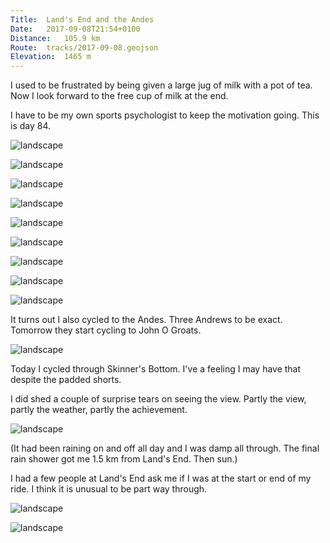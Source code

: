```yaml
---
Title:	Land's End and the Andes
Date:	2017-09-08T21:54+0100
Distance:	105.9 km
Route:	tracks/2017-09-08.geojson
Elevation:	1465 m
---
```


I used to be frustrated by being given a large jug of milk with a pot of tea. Now I look forward to the free cup of milk at the end.

I have to be my own sports psychologist to keep the motivation going. This is day 84.

![landscape](http://pbs.twimg.com/media/DJN7chgXUAIBDpj.jpg "7640 km after leaving Kirkenes I have reached Land's End. Surprisingly emotional.")

![landscape](http://pbs.twimg.com/media/DJN7vXCWAAIcpHT.jpg "Land's End. This is not the end though.")

![landscape](http://pbs.twimg.com/media/DJOZhcZXoAMZ-1_.jpg "Heading towards St Ives earlier. There has been a lot of rain today.")

![landscape](http://pbs.twimg.com/media/DJOZQKyXcAI31p9.jpg "Probably good conditions for surfers this morning")

![landscape](http://pbs.twimg.com/media/DJOZvQCWsAAP0XZ.jpg "The Hub bike hire and Portreath.")

![landscape](http://pbs.twimg.com/media/DJOZ14xWAAUo_1C.jpg "Rain heading my way")

![landscape](http://pbs.twimg.com/media/DJOZ_jkWsAAgLTo.jpg "More rain heading my way on the north cliffs.")

![landscape](http://pbs.twimg.com/media/DJOaILvXgAI4MyO.jpg "After St Ives I had my first blue skies in a while")

![landscape](http://pbs.twimg.com/media/DJOaRecWAAAoJMZ.jpg "Heading towards Land's End. Panorama")

It turns out I also cycled to the Andes. Three Andrews to be exact. Tomorrow they start cycling to John O Groats.

![landscape](http://pbs.twimg.com/media/DJOa-m7XUAAcm7K.jpg "There are over 800 people taking part in the Ride Across Britain.")

Today I cycled through Skinner's Bottom. I've a feeling I may have that despite the padded shorts.

I did shed a couple of surprise tears on seeing the view. Partly the view, partly the weather, partly the achievement.

![landscape](https://pbs.twimg.com/media/DJO57GxXYAIcym5.jpg "Land's End view")

(It had been raining on and off all day and I was damp all through. The final rain shower got me 1.5 km from Land's End. Then sun.)

I had a few people at Land's End ask me if I was at the start or end of my ride. I think it is unusual to be part way through.

![landscape](http://pbs.twimg.com/media/DJO8NeLXgAEEU4_.jpg "As I left Land's End I was chased by the weather")

![landscape](http://pbs.twimg.com/ext_tw_video_thumb/906284431165546496/pu/img/ZxFn_ZFOPoqykpjv.jpg "Leaving Land's End.")


